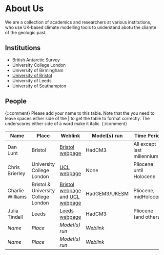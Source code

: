 # About Us
We are a collection of academics and researchers at various institutions, who use UK-based climate modelling tools to understand abotu the cliamte of the geologic past. 

## Institutions

* British Antarctic Survey 
* University College London
* University of Birmingham
* [University of Bristol](https://www.bristol.ac.uk/geography/research/bridge/)
* University of Leeds
* University of Southampton

## People

{::comment}
Please add your name to this table. Note that the you need to leave spaces either side of the | to get the table to format correctly. The underscores either side of a word make it italic. 
{:/comment}

| Name  | Place  | Weblink | Model(s) run | Time Period | 
|-------|--------|--------------|---------|-----|
| Dan Lunt  | Bristol | [Bristol webpage](https://www.bristol.ac.uk/people/person/Dan-Lunt-f54ac388-22de-4fbd-9f8d-0b3b66293a83/) | HadCM3 | All except last millennium |
| Chris Brierley  | University College London  | [UCL webpage](https://profiles.ucl.ac.uk/31914-chris-brierley) | None | Pliocene until Holocene |
| Charlie Williams | Bristol & University College London | [Bristol webpage](https://www.bristol.ac.uk/people/person/Charles-Williams-5a135251-2da3-4a02-9057-d2cea35604c5/) and [UCL webpage](https://profiles.ucl.ac.uk/98620-charles-williams) | HadGEM3/UKESM | Pliocene, midHolocene | 
| Julia Tindall | Leeds | [Leeds webpage](https://environment.leeds.ac.uk/see/staff/1574/dr-julia-tindall) | HadCM3 | Pliocene (and others) |
| _Name_  | _Place_  | _Model(s) run_ | _Weblink_ |
| _Name_  | _Place_  | _Model(s) run_ | _Weblink_ |

